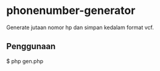 # phonenumber-generator
Generate jutaan nomor hp dan simpan kedalam format vcf.

## Penggunaan
$ php gen.php
